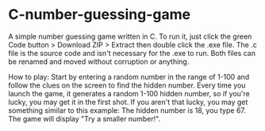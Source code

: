 # C-number-guessing-game
A simple number guessing game written in C. To run it, just click the green Code button > Download ZIP > Extract then double click the .exe file. The .c file is the source code and isn't necessary for the .exe to run. Both files can be renamed and moved without corruption or anything.



How to play: Start by entering a random number in the range of 1-100 and follow the clues on the screen to find the hidden number. Every time you launch the game, it generates a random 1-100 hidden number, so if you're lucky, you may get it in the first shot. If you aren't that lucky, you may get something similar to this example:
The hidden number is 18, you type 67. The game will display "Try a smaller number!".
